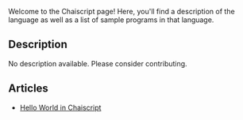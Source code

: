 Welcome to the Chaiscript page! Here, you'll find a description of the language as well as a list of sample programs in that language.

## Description

No description available. Please consider contributing.

## Articles

- [Hello World in Chaiscript](https://sampleprograms.io/projects/hello-world/chaiscript)